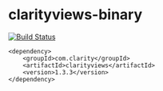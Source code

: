 # clarityviews-binary
[![Build Status](http://ec2-54-86-246-181.compute-1.amazonaws.com:8080/job/clarityviews-binary-build/badge/icon)](http://ec2-54-86-246-181.compute-1.amazonaws.com:8080/job/clarityviews-binary-build/)


```
<dependency>
    <groupId>com.clarity</groupId>
    <artifactId>clarityviews</artifactId>
    <version>1.3.3</version>
</dependency>
```
